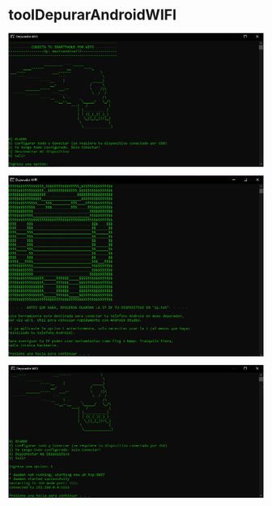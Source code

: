 # toolDepurarAndroidWIFI

![1](https://raw.githubusercontent.com/maxisandoval37/toolADBDebugAndroidWIFI-NoRoot-/imgs/1.PNG)

![2](https://raw.githubusercontent.com/maxisandoval37/toolADBDebugAndroidWIFI-NoRoot-/imgs/2.PNG)

![3](https://raw.githubusercontent.com/maxisandoval37/toolADBDebugAndroidWIFI-NoRoot-/imgs/3.PNG)
